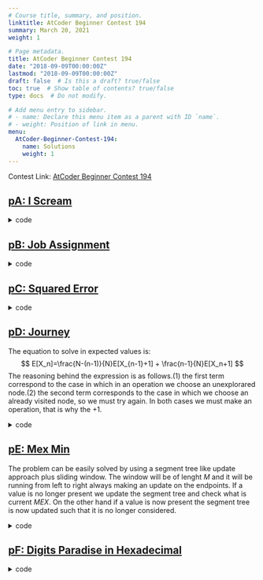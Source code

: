 ```yaml
---
# Course title, summary, and position.
linktitle: AtCoder Beginner Contest 194
summary: March 20, 2021
weight: 1

# Page metadata.
title: AtCoder Beginner Contest 194
date: "2018-09-09T00:00:00Z"
lastmod: "2018-09-09T00:00:00Z"
draft: false  # Is this a draft? true/false
toc: true  # Show table of contents? true/false
type: docs  # Do not modify.

# Add menu entry to sidebar.
# - name: Declare this menu item as a parent with ID `name`.
# - weight: Position of link in menu.
menu:
  AtCoder-Beginner-Contest-194:
    name: Solutions
    weight: 1
---
```

Contest Link: [AtCoder Beginner Contest 194](https://atcoder.jp/contests/abc194) <br>

## [pA: I Scream](https://atcoder.jp/contests/abc194/tasks/abc194_a)
<details><summary>code</summary>

```cpp
#pragma GCC optimize ("Ofast")
#pragma GCC target ("avx,avx2")
#pragma GCC optimize ("trapv")
 
 
#include <bits/stdc++.h>
using namespace std;
 
#define fastio ios_base::sync_with_stdio(0); cin.tie(0); cin.exceptions(cin.failbit);
#define rep(i, a, b) for(lli i = a; i < (b); ++i)
#define ff first
#define ss second
#define pb push_back
#define all(x) (x).begin(), (x).end()
#define sz(x) (int)(x).size()
#define wis cout<<endl<<"I already speak english, bitch"<<endl<<endl;
 
typedef long long int lli;
typedef vector<lli> vi;
typedef pair<lli,lli> ii;
typedef vector<ii> vii;
 
#define trace(args...) { string  _s =#args; replace(_s.begin(), _s.end(), ',',' '); stringstream _ss(_s); istream_iterator<string> _it(_ss); err(_it, args);}
void err(istream_iterator<string> it){}
template<typename T, typename... Args>
void err(istream_iterator<string> it, T a, Args... args){
    cout <<  *it  << " : " << a << endl;
    err(++it, args...);
}
 
#include <ext/pb_ds/assoc_container.hpp>
#include <ext/pb_ds/trie_policy.hpp>
using namespace __gnu_pbds;
 
template <typename T, class compare>
using ordered_set = tree<T, null_type, compare, rb_tree_tag, tree_order_statistics_node_update>;
//usage: ordered_set< el tipo , el comparador> nombre;

int main(){
	int a,b; cin>>a>>b;
	int c=a+b;
	if(c>=15 and b>=8) cout<<1;
	else if(c>=10 and b>=3) cout<<2;
	else if(c>=3) cout<<3<<endl;
	else cout<<4;
	cout<<endl;
	return 0;
}

```
</details>

## [pB: Job Assignment](https://atcoder.jp/contests/abc194/tasks/abc194_b)
<details><summary>code</summary>

```cpp
#pragma GCC optimize ("Ofast")
#pragma GCC target ("avx,avx2")
#pragma GCC optimize ("trapv")
 
 
#include <bits/stdc++.h>
using namespace std;
 
#define fastio ios_base::sync_with_stdio(0); cin.tie(0); cin.exceptions(cin.failbit);
#define rep(i, a, b) for(lli i = a; i < (b); ++i)
#define ff first
#define ss second
#define pb push_back
#define all(x) (x).begin(), (x).end()
#define sz(x) (int)(x).size()
#define wis cout<<endl<<"I already speak english, bitch"<<endl<<endl;
 
typedef long long int lli;
typedef vector<lli> vi;
typedef pair<lli,lli> ii;
typedef vector<ii> vii;
 
#define trace(args...) { string  _s =#args; replace(_s.begin(), _s.end(), ',',' '); stringstream _ss(_s); istream_iterator<string> _it(_ss); err(_it, args);}
void err(istream_iterator<string> it){}
template<typename T, typename... Args>
void err(istream_iterator<string> it, T a, Args... args){
    cout <<  *it  << " : " << a << endl;
    err(++it, args...);
}
 
#include <ext/pb_ds/assoc_container.hpp>
#include <ext/pb_ds/trie_policy.hpp>
using namespace __gnu_pbds;
 
template <typename T, class compare>
using ordered_set = tree<T, null_type, compare, rb_tree_tag, tree_order_statistics_node_update>;
//usage: ordered_set< el tipo , el comparador> nombre;


int main(){
	int n; cin>>n;
	vector<pair<int,int> > v;
	for(int i=0;i<n;i++){
		int a,b; cin>>a>>b;
		v.pb({a,b});
	}
	int wyn=1e9;
	for(int i=0;i<n;i++){
		for(int j=0;j<n;j++){
			if(i==j){
				wyn=min(wyn,v[i].ff+v[i].ss);
			}else{
				wyn=min(wyn,min(max(v[i].ff,v[j].ss),max(v[i].ss,v[j].ff)));
			}
		}
	}
	cout<<wyn<<endl;
}

```
</details>

## [pC: Squared Error](https://atcoder.jp/contests/abc194/tasks/abc194_c)
<details><summary>code</summary>

```cpp
#pragma GCC optimize ("Ofast")
#pragma GCC target ("avx,avx2")
#pragma GCC optimize ("trapv")
 
 
#include <bits/stdc++.h>
using namespace std;
 
#define fastio ios_base::sync_with_stdio(0); cin.tie(0); cin.exceptions(cin.failbit);
#define rep(i, a, b) for(lli i = a; i < (b); ++i)
#define ff first
#define ss second
#define pb push_back
#define all(x) (x).begin(), (x).end()
#define sz(x) (int)(x).size()
#define wis cout<<endl<<"I already speak english, bitch"<<endl<<endl;
 
typedef long long int lli;
typedef vector<lli> vi;
typedef pair<lli,lli> ii;
typedef vector<ii> vii;
 
#define trace(args...) { string  _s =#args; replace(_s.begin(), _s.end(), ',',' '); stringstream _ss(_s); istream_iterator<string> _it(_ss); err(_it, args);}
void err(istream_iterator<string> it){}
template<typename T, typename... Args>
void err(istream_iterator<string> it, T a, Args... args){
    cout <<  *it  << " : " << a << endl;
    err(++it, args...);
}
 
#include <ext/pb_ds/assoc_container.hpp>
#include <ext/pb_ds/trie_policy.hpp>
using namespace __gnu_pbds;
 
template <typename T, class compare>
using ordered_set = tree<T, null_type, compare, rb_tree_tag, tree_order_statistics_node_update>;
//usage: ordered_set< el tipo , el comparador> nombre;

map<lli,lli> m;

int main(){
	int n; cin>>n;
	rep(i,0,n){
		lli foo; cin>>foo;
		m[foo]++;
	}
	lli wyn=0;
	for(auto &x : m){
		lli num1=x.ff,cant1=x.ss;
		for(auto &y : m){
			lli num2=y.ff,cant2=y.ss;
			wyn+=(num1*num1+num2*num2-2*num1*num2)*cant1*cant2;
		}
	}
	cout<<wyn/2<<endl;
	return 0;
}
	

```
</details>

## [pD: Journey](https://atcoder.jp/contests/abc194/tasks/abc194_d)
The equation to solve in expected values is:
$$
E[X_n]=\frac{N-(n-1)}{N}E[X_{n-1}+1] + \frac{n-1}{N}E[X_n+1]
$$
The reasoning behind the expression is as follows.(1) the first term correspond to the case in which in an operation we choose an unexplorared node.(2) the second term corresponds to the case in which we choose an already visited node, so we must try again. In both cases we must make an operation, that is why the $+1$.
<details><summary>code</summary>

```cpp
#pragma GCC optimize ("Ofast")
#pragma GCC target ("avx,avx2")
#pragma GCC optimize ("trapv")
 
 
#include <bits/stdc++.h>
using namespace std;
 
#define fastio ios_base::sync_with_stdio(0); cin.tie(0); cin.exceptions(cin.failbit);
#define rep(i, a, b) for(lli i = a; i < (b); ++i)
#define ff first
#define ss second
#define pb push_back
#define all(x) (x).begin(), (x).end()
#define sz(x) (int)(x).size()
#define wis cout<<endl<<"I already speak english, bitch"<<endl<<endl;
 
typedef long long int lli;
typedef vector<lli> vi;
typedef pair<lli,lli> ii;
typedef vector<ii> vii;
 
#define trace(args...) { string  _s =#args; replace(_s.begin(), _s.end(), ',',' '); stringstream _ss(_s); istream_iterator<string> _it(_ss); err(_it, args);}
void err(istream_iterator<string> it){}
template<typename T, typename... Args>
void err(istream_iterator<string> it, T a, Args... args){
    cout <<  *it  << " : " << a << endl;
    err(++it, args...);
}
 
#include <ext/pb_ds/assoc_container.hpp>
#include <ext/pb_ds/trie_policy.hpp>
using namespace __gnu_pbds;
 
template <typename T, class compare>
using ordered_set = tree<T, null_type, compare, rb_tree_tag, tree_order_statistics_node_update>;
//usage: ordered_set< el tipo , el comparador> nombre;

int main(){
	int n; cin>>n;
	double wyn=0.0;
	for(int i=2;i<=n;i++){
		wyn=wyn+double(n)/(double(n)-double(i)+1.0);
	}
	cout<<fixed;
	cout<<setprecision(9);
	cout<<wyn<<endl;
}

```
</details>

## [pE: Mex Min](https://atcoder.jp/contests/abc194/tasks/abc194_e)
The problem can be easily solved by using a segment tree like update approach plus sliding window. The window will be of lenght $M$ and it will be running from left to right always making an update on the endpoints. If a value is no longer present we update the segment tree and check what is current $MEX$. On the other hand if a value is now present the segment tree is now updated such that it is no longer considered. 
<details><summary>code</summary>

```cpp
#pragma GCC optimize ("Ofast")
#pragma GCC target ("avx,avx2")
#pragma GCC optimize ("trapv")
 
 
#include <bits/stdc++.h>
using namespace std;
 
#define fastio ios_base::sync_with_stdio(0); cin.tie(0); cin.exceptions(cin.failbit);
#define rep(i, a, b) for(lli i = a; i < (b); ++i)
#define ff first
#define ss second
#define pb push_back
#define all(x) (x).begin(), (x).end()
#define sz(x) (int)(x).size()
#define wis cout<<endl<<"I already speak english, bitch"<<endl<<endl;
 
typedef long long int lli;
typedef vector<lli> vi;
typedef pair<lli,lli> ii;
typedef vector<ii> vii;
 
#define trace(args...) { string  _s =#args; replace(_s.begin(), _s.end(), ',',' '); stringstream _ss(_s); istream_iterator<string> _it(_ss); err(_it, args);}
void err(istream_iterator<string> it){}
template<typename T, typename... Args>
void err(istream_iterator<string> it, T a, Args... args){
    cout <<  *it  << " : " << a << endl;
    err(++it, args...);
}
 
#include <ext/pb_ds/assoc_container.hpp>
#include <ext/pb_ds/trie_policy.hpp>
using namespace __gnu_pbds;
 
template <typename T, class compare>
using ordered_set = tree<T, null_type, compare, rb_tree_tag, tree_order_statistics_node_update>;
//usage: ordered_set< el tipo , el comparador> nombre;

const int N=1500000+100;
int tr[2*N],n;


void update(int pos,int val,bool mode){ 
	// mode=true is for add something to the MEX set,
	// mode=false is to set the inexistence of a value 
	pos+=N-1;
	tr[pos]=(mode?1e9:val);
	for(pos/=2;pos>=1;pos/=2){
		tr[pos]=min(tr[pos<<1],tr[pos<<1|1]);
	}
}



map<int,int> my;
int main(){
	fastio;
	int m; cin>>n>>m;
	vector<int> v(n);
	for(int i=0;i<n;i++){
		cin>>v[i];
	}
	for(int i=0;i<2*N;i++) tr[i]=1e9;
	for(int i=0;i<m-1;i++){		
		my[v[i]]++;
	}
	for(int i=1;i<N;i++){
		update(i,i-1,my[i-1]);
	}
	int wyn=2*1e9;
	for(int i=0;i<n-m+1;i++){
		my[v[i+m-1]]++;
		update(v[i+m-1]+1,v[i+m-1],true);
		wyn=min(wyn,tr[1]);
		my[v[i]]--;
		update(v[i]+1,v[i],my[v[i]]);
	}
	cout<<wyn<<endl;
	return 0;
}

```
</details>

## [pF: Digits Paradise in Hexadecimal](https://atcoder.jp/contests/abc194/tasks/abc194_f)
<details><summary>code</summary>

```cpp

```
</details>
